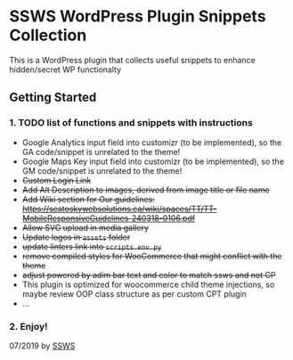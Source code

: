 # SSWS WordPress Plugin Snippets Collection

This is a WordPress plugin that collects useful snippets to enhance hidden/secret WP functionalty 

## Getting Started

### 1. TODO list of functions and snippets with instructions

- Google Analytics input field into customizr (to be implemented), so the GA code/snippet is unrelated to the theme!
- Google Maps Key input field into customizr (to be implemented), so the GM code/snippet is unrelated to the theme!
- ~~Custom Login Link~~
- ~~Add Alt Description to images, derived from image title or file name~~
- ~~Add Wiki section for Our guidelines: https://seatoskywebsolutions.ca/wiki/spaces/TT/TT-MobileResponsiveGuidelines-240318-0106.pdf~~
- ~~Allow SVG upload in media gallery~~
- ~~Update logos in `assets` folder~~
- ~~update linters link into `scripts.env.py`~~
- ~~remove compiled styles for WooCommerce that might conflict with the theme~~
- ~~adjust powered by adim bar text and color to match ssws and not CP~~
- This plugin is optimized for woocommerce child theme injections, so maybe review OOP class structure as per custom CPT plugin
- ...

### 2. Enjoy!

07/2019 by [SSWS](https://www.seatoskywebsolutions.ca/)

